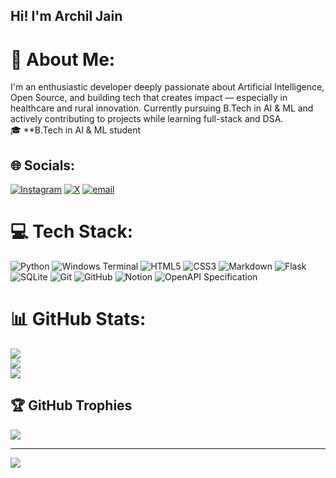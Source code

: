 ## Hi! I'm Archil Jain

# 💫 About Me:
I'm an enthusiastic developer deeply passionate about Artificial Intelligence, Open Source, and building tech that creates impact — especially in healthcare and rural innovation. Currently pursuing B.Tech in AI & ML and actively contributing to projects while learning full-stack and DSA.<br>🎓 **B.Tech in AI & ML student


## 🌐 Socials:
[![Instagram](https://img.shields.io/badge/Instagram-%23E4405F.svg?logo=Instagram&logoColor=white)](https://instagram.com/jain.archil) [![X](https://img.shields.io/badge/X-black.svg?logo=X&logoColor=white)](https://x.com/@jainarchil55) [![email](https://img.shields.io/badge/Email-D14836?logo=gmail&logoColor=white)](mailto:jainarchil55@gmail.com) 

# 💻 Tech Stack:
![Python](https://img.shields.io/badge/python-3670A0?style=for-the-badge&logo=python&logoColor=ffdd54) ![Windows Terminal](https://img.shields.io/badge/Windows%20Terminal-%234D4D4D.svg?style=for-the-badge&logo=windows-terminal&logoColor=white) ![HTML5](https://img.shields.io/badge/html5-%23E34F26.svg?style=for-the-badge&logo=html5&logoColor=white) ![CSS3](https://img.shields.io/badge/css3-%231572B6.svg?style=for-the-badge&logo=css3&logoColor=white) ![Markdown](https://img.shields.io/badge/markdown-%23000000.svg?style=for-the-badge&logo=markdown&logoColor=white) ![Flask](https://img.shields.io/badge/flask-%23000.svg?style=for-the-badge&logo=flask&logoColor=white) ![SQLite](https://img.shields.io/badge/sqlite-%2307405e.svg?style=for-the-badge&logo=sqlite&logoColor=white) ![Git](https://img.shields.io/badge/git-%23F05033.svg?style=for-the-badge&logo=git&logoColor=white) ![GitHub](https://img.shields.io/badge/github-%23121011.svg?style=for-the-badge&logo=github&logoColor=white) ![Notion](https://img.shields.io/badge/Notion-%23000000.svg?style=for-the-badge&logo=notion&logoColor=white) ![OpenAPI Specification](https://img.shields.io/badge/openapiinitiative-%23000000.svg?style=for-the-badge&logo=openapiinitiative&logoColor=white)
# 📊 GitHub Stats:
![](https://github-readme-stats.vercel.app/api?username=Archiljain&theme=merko&hide_border=false&include_all_commits=true&count_private=true)<br/>
![](https://nirzak-streak-stats.vercel.app/?user=Archiljain&theme=merko&hide_border=false)<br/>
![](https://github-readme-stats.vercel.app/api/top-langs/?username=Archiljain&theme=merko&hide_border=false&include_all_commits=true&count_private=true&layout=compact)

## 🏆 GitHub Trophies
![](https://github-profile-trophy.vercel.app/?username=Archiljain&theme=radical&no-frame=false&no-bg=true&margin-w=4)

---
[![](https://visitcount.itsvg.in/api?id=Archiljain&icon=0&color=0)](https://visitcount.itsvg.in)

<!-- Proudly created with GPRM ( https://gprm.itsvg.in ) -->
